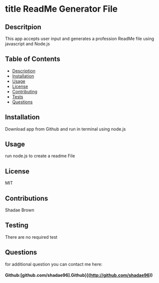 # title ReadMe Generator File
  
  ## Descritpion
  This app accepts user input and generates a profession ReadMe file using javascript and Node.js
  ## Table of Contents
  * [ Description](#description)
  * [ Installation](#installation)
  * [ Usage](#usage)
  * [ License](#license)
  * [ Contributing](#contribution)
  * [ Tests](#tests)
  * [ Questions](#questions)
  
  ## Installation
  Download app from Github and run in terminal using node.js
  ## Usage
  run node.js to create a readme File
  ## License
  MIT
  ## Contributions
  Shadae Brown
  ## Testing
  There are no required test
  ## Questions


  for additional question you can contact me here:
 #### Github:[github.com/shadae96].Github}](http://github.com/shadae96))